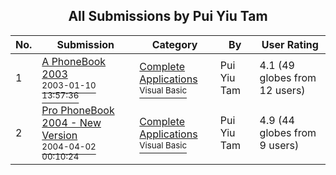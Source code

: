 ﻿<div align="center">

## All Submissions by Pui Yiu Tam

</div>

No.  | Submission | Category | By   | User Rating
---- | ---------- | -------- | ---- | -----------
1 | [A PhoneBook 2003<br /><sup>2003-01-10 13:57:36</sup>](https://github.com/Planet-Source-Code/pui-yiu-tam-a-phonebook-2003__1-42312) | [Complete Applications<br /><sup>Visual Basic</sup>](../ByCategory/complete-applications__1-27.md) | Pui Yiu Tam | 4.1 (49 globes from 12 users)
2 | [Pro PhoneBook 2004 \- New Version<br /><sup>2004-04-02 00:10:24</sup>](https://github.com/Planet-Source-Code/pui-yiu-tam-pro-phonebook-2004-new-version__1-52803) | [Complete Applications<br /><sup>Visual Basic</sup>](../ByCategory/complete-applications__1-27.md) | Pui Yiu Tam | 4.9 (44 globes from 9 users)

